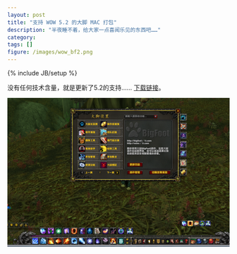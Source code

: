 ```yaml
---
layout: post
title: "支持 WOW 5.2 的大脚 MAC 打包"
description: "半夜睡不着，给大家一点喜闻乐见的东西吧……"
category: 
tags: []
figure: /images/wow_bf2.png
---
```

{% include JB/setup %}

没有任何技术含量，就是更新了5.2的支持…… [下载链接](/static/BigFoot.zip)。

![BigFoot](/images/wow_bf2.png)
